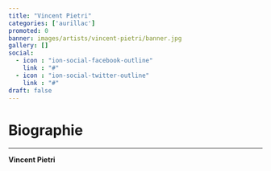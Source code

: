 ```yaml
---
title: "Vincent Pietri"
categories: ['aurillac']
promoted: 0
banner: images/artists/vincent-pietri/banner.jpg
gallery: []
social:
  - icon : "ion-social-facebook-outline"
    link : "#"
  - icon : "ion-social-twitter-outline"
    link : "#"
draft: false
---
```


# Biographie
---

**Vincent Pietri**
